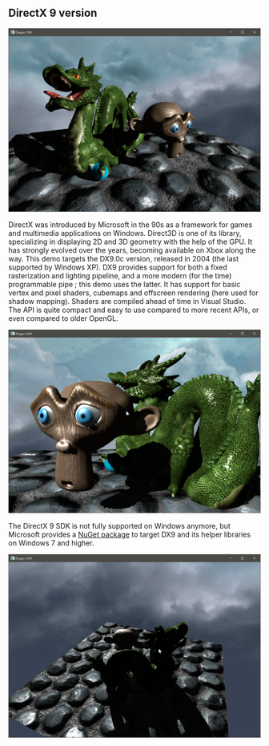 ## DirectX 9 version

![](images/dx9-1.png)

DirectX was introduced by Microsoft in the 90s as a framework for games and multimedia applications on Windows. Direct3D is one of its library, specializing in displaying 2D and 3D geometry with the help of the GPU. It has strongly evolved over the years, becoming available on Xbox along the way. This demo targets the DX9.0c version, released in 2004 (the last supported by Windows XP). DX9 provides support for both a fixed rasterization and lighting pipeline, and a more modern (for the time) programmable pipe ; this demo uses the latter. It has support for basic vertex and pixel shaders, cubemaps and offscreen rendering (here used for shadow mapping). Shaders are compiled ahead of time in Visual Studio. The API is quite compact and easy to use compared to more recent APIs, or even compared to older OpenGL.

![](images/dx9-2.png)

The DirectX 9 SDK is not fully supported on Windows anymore, but Microsoft provides a [NuGet package](https://www.nuget.org/packages/Microsoft.DXSDK.D3DX) to target DX9 and its helper libraries on Windows 7 and higher.

![](images/dx9-3.png)


